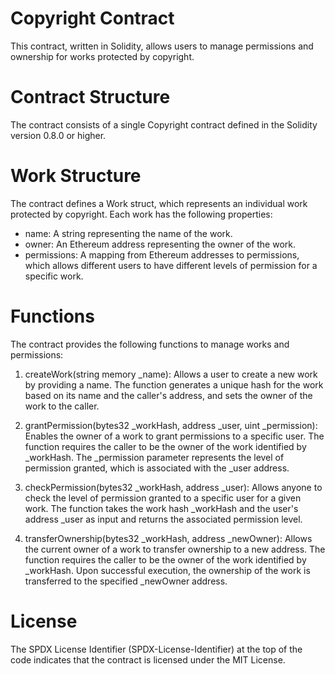 # Copyright Contract
This contract, written in Solidity, allows users to manage permissions and ownership for works protected by copyright.

# Contract Structure
The contract consists of a single Copyright contract defined in the Solidity version 0.8.0 or higher.

# Work Structure
The contract defines a Work struct, which represents an individual work protected by copyright. Each work has the following properties:

- name: A string representing the name of the work.
- owner: An Ethereum address representing the owner of the work.
- permissions: A mapping from Ethereum addresses to permissions, which allows different users to have different levels of permission for a specific work.
# Functions
The contract provides the following functions to manage works and permissions:

1. createWork(string memory _name): Allows a user to create a new work by providing a name. The function generates a unique hash for the work based on its name and the caller's address, and sets the owner of the work to the caller.

2. grantPermission(bytes32 _workHash, address _user, uint _permission): Enables the owner of a work to grant permissions to a specific user. The function requires the caller to be the owner of the work identified by _workHash. The _permission parameter represents the level of permission granted, which is associated with the _user address.

3. checkPermission(bytes32 _workHash, address _user): Allows anyone to check the level of permission granted to a specific user for a given work. The function takes the work hash _workHash and the user's address _user as input and returns the associated permission level.

4. transferOwnership(bytes32 _workHash, address _newOwner): Allows the current owner of a work to transfer ownership to a new address. The function requires the caller to be the owner of the work identified by _workHash. Upon successful execution, the ownership of the work is transferred to the specified _newOwner address.

# License
The SPDX License Identifier (SPDX-License-Identifier) at the top of the code indicates that the contract is licensed under the MIT License.

